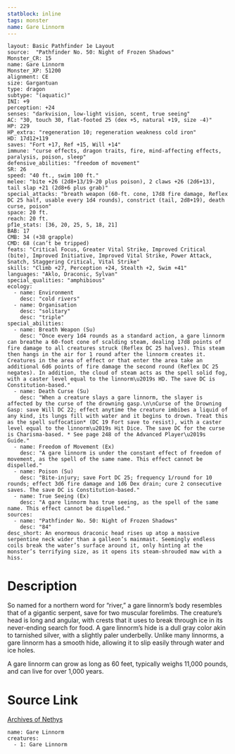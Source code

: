 ```yaml
---
statblock: inline
tags: monster
name: Gare Linnorm
---
```

```statblock
layout: Basic Pathfinder 1e Layout
source:  "Pathfinder No. 50: Night of Frozen Shadows"
Monster_CR: 15
name: Gare Linnorm
Monster_XP: 51200
alignment: CE
size: Gargantuan
type: dragon
subtype: "(aquatic)"
INI: +9
perception: +24
senses: "darkvision, low-light vision, scent, true seeing"
AC: "30, touch 30, flat-footed 25 (dex +5, natural +19, size -4)"
HP: 229
HP_extra: "regeneration 10; regeneration weakness cold iron"
HD: 17d12+119
saves: "Fort +17, Ref +15, Will +14"
immune: "curse effects, dragon traits, fire, mind-affecting effects, paralysis, poison, sleep"
defensive_abilities: "freedom of movement"
SR: 26
speed: "40 ft., swim 100 ft."
melee: "bite +26 (2d8+13/19-20 plus poison), 2 claws +26 (2d6+13), tail slap +21 (2d8+6 plus grab)"
special_attacks: "breath weapon (60-ft. cone, 17d8 fire damage, Reflex DC 25 half, usable every 1d4 rounds), constrict (tail, 2d8+19), death curse, poison"
space: 20 ft.
reach: 20 ft.
pf1e_stats: [36, 20, 25, 5, 18, 21]
BAB: 17
CMB: 34 (+38 grapple)
CMD: 68 (can’t be tripped)
feats: "Critical Focus, Greater Vital Strike, Improved Critical (bite), Improved Initiative, Improved Vital Strike, Power Attack, Snatch, Staggering Critical, Vital Strike"
skills: "Climb +27, Perception +24, Stealth +2, Swim +41"
languages: "Aklo, Draconic, Sylvan"
special_qualities: "amphibious"
ecology:
  - name: Environment
    desc: "cold rivers"
  - name: Organisation
    desc: "solitary"
    desc: "triple"
special_abilities:
  - name: Breath Weapon (Su)
    desc: "Once every 1d4 rounds as a standard action, a gare linnorm can breathe a 60-foot cone of scalding steam, dealing 17d8 points of fire damage to all creatures struck (Reflex DC 25 halves). This steam then hangs in the air for 1 round after the linnorm creates it. Creatures in the area of effect or that enter the area take an additional 6d6 points of fire damage the second round (Reflex DC 25 negates). In addition, the cloud of steam acts as the spell solid fog, with a caster level equal to the linnorm\u2019s HD. The save DC is Constitution-based."
  - name: Death Curse (Su)
    desc: "When a creature slays a gare linnorm, the slayer is affected by the curse of the drowning gasp.\n\nCurse of the Drowning Gasp: save Will DC 22; effect anytime the creature imbibes a liquid of any kind, its lungs fill with water and it begins to drown. Treat this as the spell suffocation* (DC 19 Fort save to resist), with a caster level equal to the linnorm\u2019s Hit Dice. The save DC for the curse is Charisma-based. * See page 248 of the Advanced Player\u2019s Guide."
  - name: Freedom of Movement (Ex)
    desc: "A gare linnorm is under the constant effect of freedom of movement, as the spell of the same name. This effect cannot be dispelled."
  - name: Poison (Su)
    desc: "Bite-injury; save Fort DC 25; frequency 1/round for 10 rounds; effect 3d6 fire damage and 1d6 Dex drain; cure 2 consecutive saves. The save DC is Constitution-based."
  - name: True Seeing (Ex)
    desc: "A gare linnorm has true seeing, as the spell of the same name. This effect cannot be dispelled."
sources:
  - name: "Pathfinder No. 50: Night of Frozen Shadows"
    desc: "84"
desc_short: An enormous draconic head rises up atop a massive serpentine neck wider than a galleon’s mainmast. Seemingly endless coils break the water’s surface around it, only hinting at the monster’s terrifying size, as it opens its steam-shrouded maw with a hiss.
```
# Description
So named for a northern word for “river,” a gare linnorm’s body resembles that of a gigantic serpent, save for two muscular forelimbs. The creature’s head is long and angular, with crests that it uses to break through ice in its never-ending search for food. A gare linnorm’s hide is a dull gray color akin to tarnished silver, with a slightly paler underbelly. Unlike many linnorms, a gare linnorm has a smooth hide, allowing it to slip easily through water and ice holes.

A gare linnorm can grow as long as 60 feet, typically weighs 11,000 pounds, and can live for over 1,000 years.
# Source Link
[Archives of Nethys](https://aonprd.com/MonsterDisplay.aspx?ItemName=Gare%20Linnorm)
```encounter-table
name: Gare Linnorm
creatures:
  - 1: Gare Linnorm
```
